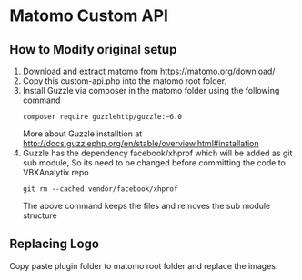 # Matomo Custom API

## How to Modify original setup

1. Download  and extract matomo from https://matomo.org/download/
2. Copy this custom-api.php into the matomo root folder. 
3. Install Guzzle via composer in the matomo folder using the following command 
    ```
    composer require guzzlehttp/guzzle:~6.0
    ```
    More about Guzzle installtion at http://docs.guzzlephp.org/en/stable/overview.html#installation
4. Guzzle has the dependency facebook/xhprof which will be added as git sub module, So its need to be changed before committing the code to VBXAnalytix repo
     ```
     git rm --cached vendor/facebook/xhprof
    ```
    The above command keeps the files and removes the sub module structure 
## Replacing Logo
Copy paste plugin folder to matomo root folder and replace the images.
